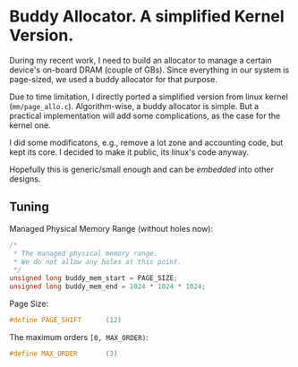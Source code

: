# Buddy Allocator. A simplified Kernel Version.

During my recent work, I need to build an allocator
to manage a certain device's on-board DRAM (couple of GBs).
Since everything in our system is page-sized, we used a buddy allocator for that purpose.

Due to time limitation, I directly ported a simplified version from linux kernel (`mm/page_allo.c`).
Algorithm-wise, a buddy allocator is simple. But a practical implementation will add some complications,
as the case for the kernel one.

I did some modificatons, e.g., remove a lot zone and accounting code, but kept its core.
I decided to make it public, its linux's code anyway.

Hopefully this is generic/small enough and can be *embedded* into other designs.

## Tuning

Managed Physical Memory Range (without holes now):
```c
/*
 * The managed physical memory range.
 * We do not allow any holes at this point.
 */
unsigned long buddy_mem_start = PAGE_SIZE;
unsigned long buddy_mem_end = 1024 * 1024 * 1024;
```

Page Size:
```c
#define PAGE_SHIFT		(12)
```

The maximum orders `[0, MAX_ORDER)`:
```c
#define MAX_ORDER		(3)
```
